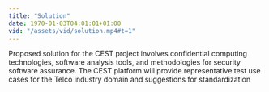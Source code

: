 ```yaml
---
title: "Solution"
date: 1970-01-03T04:01:01+01:00
vid: "/assets/vid/solution.mp4#t=1"
---
```

Proposed solution for the CEST project involves confidential computing technologies, software analysis tools, and methodologies for security software assurance. The CEST platform will provide representative test use cases for the Telco industry domain and suggestions for standardization
